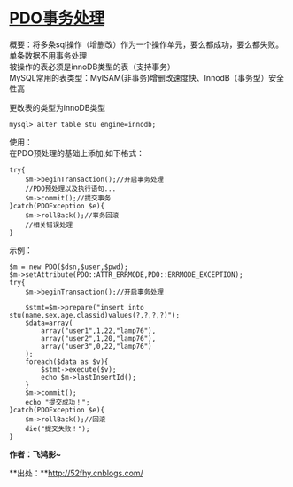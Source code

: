 # [PDO事务处理][0]  
  
概要：将多条sql操作（增删改）作为一个操作单元，要么都成功，要么都失败。  
单条数据不用事务处理  
被操作的表必须是innoDB类型的表（支持事务）  
MySQL常用的表类型：MyISAM(非事务)增删改速度快、InnodB（事务型）安全性高  
  
更改表的类型为innoDB类型  

    mysql> alter table stu engine=innodb;  
  
使用：  
在PDO预处理的基础上添加,如下格式：


    try{
        $m->beginTransaction();//开启事务处理
        //PDO预处理以及执行语句...
        $m->commit();//提交事务
    }catch(PDOException $e){
        $m->rollBack();//事务回滚
        //相关错误处理
    }

示例：

 

    $m = new PDO($dsn,$user,$pwd);
    $m->setAttribute(PDO::ATTR_ERRMODE,PDO::ERRMODE_EXCEPTION);
    try{
        $m->beginTransaction();//开启事务处理
    
        $stmt=$m->prepare("insert into stu(name,sex,age,classid)values(?,?,?,?)");
        $data=array(
            array("user1",1,22,"lamp76"),
            array("user2",1,20,"lamp76"),
            array("user3",0,22,"lamp76")
        );
        foreach($data as $v){
            $stmt->execute($v);
            echo $m->lastInsertId();
        }
        $m->commit();
        echo "提交成功！";
    }catch(PDOException $e){
        $m->rollBack();//回滚
        die("提交失败！");
    }

**作者：飞鸿影~**

**出处：**http://52fhy.cnblogs.com/

[0]: http://www.cnblogs.com/52fhy/p/3969313.html